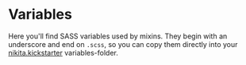 # Variables

Here you'll find SASS variables used by mixins. They begin with an underscore and end on `.scss`, so you can copy them directly into your [nikita.kickstarter](https://github.com/nikita-kit/nikita-kickstarter) variables-folder.
